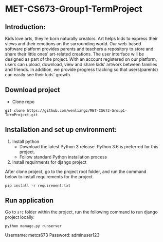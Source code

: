 # MET-CS673-Group1-TermProject
## Introduction:
Kids love arts, they‘re born naturally creators. Art helps kids to express their views and their emotions on the surrounding world.
Our web-based software platform provides parents and teachers a repository to store and share their little ones' art-related creations.
The user interface will be designed as part of the project. With an account registered on our platform, users can upload, download, view and share kids’ artwork between families and friends.
In addition, we provide progress tracking so that users(parents) can easily see their kids' growth.

## Download project
- Clone repo
```
git clone https://github.com/wenliangz/MET-CS673-Group1-TermProject.git
```

## Installation and set up environment:
1. Install python
    - Download the latest Python 3 release. Python 3.6 is preferred for this project.
    - Follow standard Python installation process
2. Install requirments for django project

After clone project, go to the project root folder, and run the command below to install requirements for the project. 
    
```
pip install -r requirement.txt
```

## Run application
Go to `src` folder within the project, run the following command to run django project locally:

```
python manage.py runserver
```

Username: metcs673
Password: adminuser123